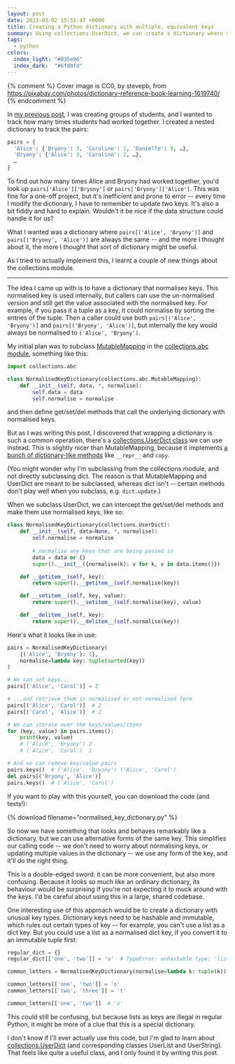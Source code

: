 ```yaml
---
layout: post
date: 2023-03-02 15:51:47 +0000
title: Creating a Python dictionary with multiple, equivalent keys
summary: Using collections.UserDict, we can create a dictionary where dict[key1] and dict[key2] always point to the same value.
tags:
  - python
colors:
  index_light: "#035e96"
  index_dark:  "#6fd0fd"
---
```


{% comment %}
Cover image is CC0, by stevepb, from https://pixabay.com/photos/dictionary-reference-book-learning-1619740/
{% endcomment %}

In [my previous post][groups], I was creating groups of students, and I wanted to track how many times students had worked together.
I created a nested dictionary to track the pairs:

```python
pairs = {
  'Alice': {'Bryony': 3, 'Caroline': 1, 'Danielle': 0, …},
  'Bryony': {'Alice': 3, 'Caroline': 2, …},
  …
}
```

To find out how many times Alice and Bryony had worked together, you'd look up `pairs['Alice']['Bryony']` or `pairs['Bryony']['Alice']`.
This was fine for a one-off project, but it's inefficient and prone to error -- every time I modify the dictionary, I have to remember to update two keys.
It's also a bit fiddly and hard to explain.
Wouldn't it be nice if the data structure could handle it for us?

What I wanted was a dictionary where `pairs[('Alice', 'Bryony')]` and `pairs[('Bryony', 'Alice')]` are always the same -- and the more I thought about it, the more I thought that sort of dictionary might be useful.

As I tried to actually implement this, I learnt a couple of new things about the collections module.

[groups]: /2023/balancing-act/

---

The idea I came up with is to have a dictionary that normalises keys.
This normalised key is used internally, but callers can use the un-normalised version and still get the value associated with the normalised key.
For example, if you pass it a tuple as a key, it could normalise by sorting the entries of the tuple.
Then a caller could use both `pairs[('Alice', 'Bryony')]` and `pairs[('Bryony', 'Alice')]`, but internally the key would always be normalised to `('Alice', 'Bryony')`.

My initial plan was to subclass [MutableMapping] in the [collections.abc module][abc], something like this:

```python
import collections.abc

class NormalisedKeyDictionary(collections.abc.MutableMapping):
    def __init__(self, data, *, normalise):
        self.data = data
        self.normalise = normalise
```

and then define get/set/del methods that call the underlying dictionary with normalised keys.

But as I was writing this post, I discovered that wrapping a dictionary is such a common operation, there's a [collections.UserDict class][UserDict] we can use instead.
This is slightly nicer than MutableMapping, because it implements [a bunch of dictionary-like methods][impl] like `__repr__` and `copy`.

(You might wonder why I'm subclassing from the collections module, and not directly subclassing dict.
The reason is that MutableMapping and UserDict are meant to be subclassed, whereas dict isn't -- certain methods don't play well when you subclass, e.g. `dict.update`.)

When we subclass UserDict, we can intercept the get/set/del methods and make them use normalised keys, like so:

```python
class NormalisedKeyDictionary(collections.UserDict):
    def __init__(self, data=None, *, normalise):
        self.normalise = normalise
    
        # normalise any keys that are being passed in 
        data = data or {}
        super().__init__({normalise(k): v for k, v in data.items()})

    def __getitem__(self, key):
        return super().__getitem__(self.normalise(key))

    def __setitem__(self, key, value):
        return super().__setitem__(self.normalise(key), value)

    def __delitem__(self, key):
        return super().__delitem__(self.normalise(key))
```

Here's what it looks like in use:

```python
pairs = NormalisedKeyDictionary(
    {('Alice', 'Bryony'): 1},
    normalise=lambda key: tuple(sorted(key))
)

# We can set keys...
pairs[('Alice', 'Carol')] = 2

# ...and retrieve them in normalised or not-normalised form
pairs[('Alice', 'Carol')]  # 2
pairs[('Carol', 'Alice')]  # 2

# We can iterate over the keys/values/items
for (key, value) in pairs.items():
    print(key, value)
    # ('Alice', 'Bryony') 2
    # ('Alice', 'Carol')  1

# And we can remove key/value pairs
pairs.keys()  # ('Alice', 'Bryony') ('Alice', 'Carol')
del pairs[('Bryony', 'Alice')]
pairs.keys()  # ('Alice', 'Carol')
```

If you want to play with this yourself, you can download the code (and tests!):

{% download filename="normalised_key_dictionary.py" %}

So now we have something that looks and behaves remarkably like a dictionary, but we can use alternative forms of the same key.
This simplifies our calling code -- we don't need to worry about normalising keys, or updating multiple values in the dictionary -- we use any form of the key, and it'll do the right thing.

This is a double-edged sword: it can be more convenient, but also more confusing.
Because it looks so much like an ordinary dictionary, its behaviour would be surprising if you're not expecting it to muck around with the keys.
I'd be careful about using this in a large, shared codebase.

One interesting use of this approach would be to create a dictionary with unusual key types.
Dictionary keys need to be hashable and immutable, which rules out certain types of key -- for example, you can't use a list as a dict key.
But you could use a list as a normalised dict key, if you convert it to an immutable tuple first:

```python
regular_dict = {}
regular_dict[['one', 'two']] = 'o'  # TypeError: unhashable type: 'list'

common_letters = NormalisedKeyDictionary(normalise=lambda k: tuple(k))

common_letters[['one', 'two']] = 'o'
common_letters[['two', 'three']] = 't'

common_letters[['one', 'two']]  # 'o'
```

This could still be confusing, but because lists as keys are illegal in regular Python, it might be more of a clue that this is a special dictionary.

I don't know if I'll ever actually use this code, but I'm glad to learn about [collections.UserDict][UserDict] (and corresponding classes UserList and UserString).
That feels like quite a useful class, and I only found it by writing this post.

[abc]: https://docs.python.org/3/library/collections.abc.html
[MutableMapping]: https://docs.python.org/3/library/collections.abc.html#collections.abc.MutableMapping
[UserDict]: https://docs.python.org/3/library/collections.html?highlight=userdict#collections.UserDict
[impl]: https://github.com/python/cpython/blob/ed55c69ebd74178115cd8b080f7f8e7588cd5fda/Lib/collections/__init__.py#L1149-L1199
